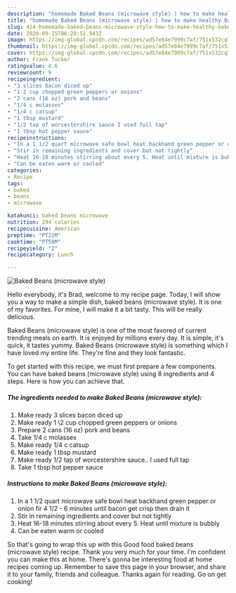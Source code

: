 ```yaml
---
description: "homemade Baked Beans (microwave style) | how to make healthy Baked Beans (microwave style)"
title: "homemade Baked Beans (microwave style) | how to make healthy Baked Beans (microwave style)"
slug: 414-homemade-baked-beans-microwave-style-how-to-make-healthy-baked-beans-microwave-style
date: 2020-09-15T06:28:51.943Z
image: https://img-global.cpcdn.com/recipes/ad57e84e7999c7af/751x532cq70/baked-beans-microwave-style-recipe-main-photo.jpg
thumbnail: https://img-global.cpcdn.com/recipes/ad57e84e7999c7af/751x532cq70/baked-beans-microwave-style-recipe-main-photo.jpg
cover: https://img-global.cpcdn.com/recipes/ad57e84e7999c7af/751x532cq70/baked-beans-microwave-style-recipe-main-photo.jpg
author: Frank Tucker
ratingvalue: 4.6
reviewcount: 9
recipeingredient:
- "3 slices bacon diced up"
- "1 2 cup chopped green peppers or onions"
- "2 cans (16 oz) pork and beans"
- "1/4 c molasses"
- "1/4 c catsup"
- "1 tbsp mustard"
- "1/2 tap of worcestershire sauce I used full tap"
- "1 tbsp hot pepper sauce"
recipeinstructions:
- "In a 1 1/2 quart microwave safe bowl heat backhand green pepper or onion fir 4 1/2 - 6 minutes until bacon get crisp then drain it"
- "Stir in remaining ingredients and cover but not tightly"
- "Heat 16-18 minutes stirring about every 5. Heat until mixture is bubbly"
- "Can be eaten warm or cooled"
categories:
- Recipe
tags:
- baked
- beans
- microwave

katakunci: baked beans microwave 
nutrition: 294 calories
recipecuisine: American
preptime: "PT22M"
cooktime: "PT58M"
recipeyield: "2"
recipecategory: Lunch

---
```



![Baked Beans (microwave style)](https://img-global.cpcdn.com/recipes/ad57e84e7999c7af/751x532cq70/baked-beans-microwave-style-recipe-main-photo.jpg)

Hello everybody, it's Brad, welcome to my recipe page. Today, I will show you a way to make a simple dish, baked beans (microwave style). It is one of my favorites. For mine, I will make it a bit tasty. This will be really delicious.

Baked Beans (microwave style) is one of the most favored of current trending meals on earth. It is enjoyed by millions every day. It is simple, it's quick, it tastes yummy. Baked Beans (microwave style) is something which I have loved my entire life. They're fine and they look fantastic.




To get started with this recipe, we must first prepare a few components. You can have baked beans (microwave style) using 8 ingredients and 4 steps. Here is how you can achieve that.

<!--inarticleads1-->

##### The ingredients needed to make Baked Beans (microwave style):

1. Make ready 3 slices bacon diced up
1. Make ready 1 \2 cup chopped green peppers or onions
1. Prepare 2 cans (16 oz) pork and beans
1. Take 1/4 c molasses
1. Make ready 1/4 c catsup
1. Make ready 1 tbsp mustard
1. Make ready 1/2 tap of worcestershire sauce.. I used full tap
1. Take 1 tbsp hot pepper sauce




<!--inarticleads2-->

##### Instructions to make Baked Beans (microwave style):

1. In a 1 1/2 quart microwave safe bowl heat backhand green pepper or onion fir 4 1/2 - 6 minutes until bacon get crisp then drain it
1. Stir in remaining ingredients and cover but not tightly
1. Heat 16-18 minutes stirring about every 5. Heat until mixture is bubbly
1. Can be eaten warm or cooled




So that's going to wrap this up with this Good food baked beans (microwave style) recipe. Thank you very much for your time. I'm confident you can make this at home. There's gonna be interesting food at home recipes coming up. Remember to save this page in your browser, and share it to your family, friends and colleague. Thanks again for reading. Go on get cooking!

